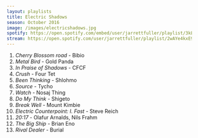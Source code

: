 ```yaml
---
layout: playlists
title: Electric Shadows
season: October 2016
image: /images/electricshadows.jpg
spotify: https://open.spotify.com/embed/user/jarrettfuller/playlist/3kLWSTNaXyElvlOTyNiGEm
stream: https://open.spotify.com/user/jarrettfuller/playlist/2wAYe4kxE96HCMMZsnRo07
---
```


<ol>
<li><em>Cherry Blossom road</em> - Bibio</li>
<li><em>Metal Bird</em> - Gold Panda</li>
<li><em>In Praise of Shadows</em> - CFCF</li>
<li><em>Crush</em> - Four Tet</li>
<li><em>Been Thinking</em> - Shlohmo</li>
<li><em>Source</em> - Tycho</li>
<li><em>Watch</em> - Nosaj Thing</li>
<li><em>Do My Think</em> - Shigeto</li>
<li><em>Break Well</em> - Mount Kimbie</li>
<li><em>Electric Counterpoint: I. Fast</em> - Steve Reich</li>
<li><em>20:17</em> - Olafur Arnalds, Nils Frahm</li>
<li><em>The Big Ship</em> - Brian Eno</li>
<li><em>Rival Dealer</em> - Burial</li>
</ol>
